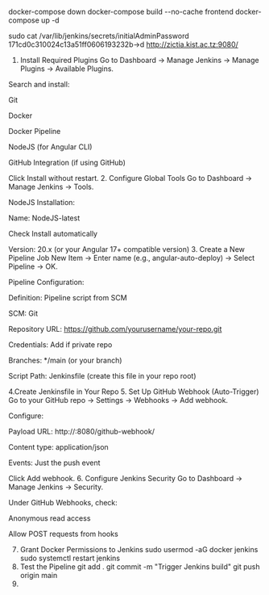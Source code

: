 docker-compose down
docker-compose build --no-cache frontend
docker-compose up -d

sudo cat /var/lib/jenkins/secrets/initialAdminPassword
171cd0c310024c13a51ff0606193232b->d
http://zictia.kist.ac.tz:9080/
1. Install Required Plugins
Go to Dashboard → Manage Jenkins → Manage Plugins → Available Plugins.

Search and install:

Git

Docker

Docker Pipeline

NodeJS (for Angular CLI)

GitHub Integration (if using GitHub)

Click Install without restart.
2. Configure Global Tools
   Go to Dashboard → Manage Jenkins → Tools.

NodeJS Installation:

Name: NodeJS-latest

Check Install automatically

Version: 20.x (or your Angular 17+ compatible version)
3.  Create a New Pipeline Job
    New Item → Enter name (e.g., angular-auto-deploy) → Select Pipeline → OK.

Pipeline Configuration:

Definition: Pipeline script from SCM

SCM: Git

Repository URL: https://github.com/yourusername/your-repo.git

Credentials: Add if private repo

Branches: */main (or your branch)

Script Path: Jenkinsfile (create this file in your repo root)

4.Create Jenkinsfile in Your Repo
5. Set Up GitHub Webhook (Auto-Trigger)
   Go to your GitHub repo → Settings → Webhooks → Add webhook.

Configure:

Payload URL: http://<jenkins-ip>:8080/github-webhook/

Content type: application/json

Events: Just the push event

Click Add webhook.
6. Configure Jenkins Security
   Go to Dashboard → Manage Jenkins → Security.

Under GitHub Webhooks, check:

Anonymous read access

Allow POST requests from hooks

7. Grant Docker Permissions to Jenkins
   sudo usermod -aG docker jenkins
   sudo systemctl restart jenkins
8. Test the Pipeline
   git add .
   git commit -m "Trigger Jenkins build"
   git push origin main
9. 